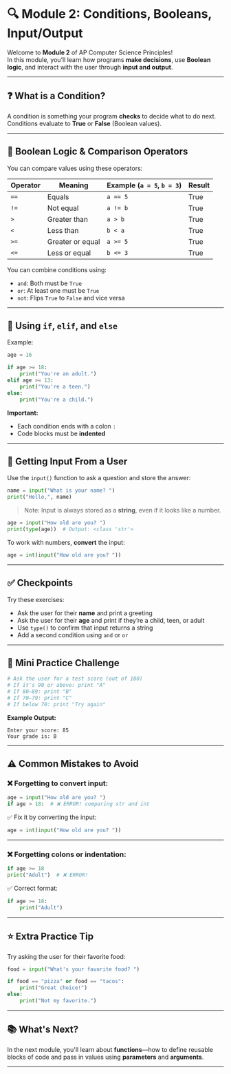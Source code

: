 
# 🔍 Module 2: Conditions, Booleans, Input/Output

Welcome to **Module 2** of AP Computer Science Principles!  
In this module, you’ll learn how programs **make decisions**, use **Boolean logic**, and interact with the user through **input and output**.

---

## ❓ What is a Condition?

A condition is something your program **checks** to decide what to do next.  
Conditions evaluate to **True** or **False** (Boolean values).

---

## 🔢 Boolean Logic & Comparison Operators

You can compare values using these operators:

| Operator | Meaning           | Example (`a = 5`, `b = 3`) | Result |
|----------|-------------------|-----------------------------|--------|
| `==`     | Equals             | `a == 5`                    | True   |
| `!=`     | Not equal          | `a != b`                    | True   |
| `>`      | Greater than       | `a > b`                     | True   |
| `<`      | Less than          | `b < a`                     | True   |
| `>=`     | Greater or equal   | `a >= 5`                    | True   |
| `<=`     | Less or equal      | `b <= 3`                    | True   |

You can combine conditions using:

- `and`: Both must be `True`
- `or`: At least one must be `True`
- `not`: Flips `True` to `False` and vice versa

---

## 🧠 Using `if`, `elif`, and `else`

Example:

```python
age = 16

if age >= 18:
    print("You're an adult.")
elif age >= 13:
    print("You're a teen.")
else:
    print("You're a child.")
````

**Important:**

* Each condition ends with a colon `:`
* Code blocks must be **indented**

---

## 💬 Getting Input From a User

Use the `input()` function to ask a question and store the answer:

```python
name = input("What is your name? ")
print("Hello,", name)
```

> Note: Input is always stored as a **string**, even if it looks like a number.

```python
age = input("How old are you? ")
print(type(age))  # Output: <class 'str'>
```

To work with numbers, **convert** the input:

```python
age = int(input("How old are you? "))
```

---

## ✅ Checkpoints

Try these exercises:

* Ask the user for their **name** and print a greeting
* Ask the user for their **age** and print if they’re a child, teen, or adult
* Use `type()` to confirm that input returns a string
* Add a second condition using `and` or `or`

---

## 🧩 Mini Practice Challenge

```python
# Ask the user for a test score (out of 100)
# If it's 90 or above: print "A"
# If 80–89: print "B"
# If 70–79: print "C"
# If below 70: print "Try again"
```

**Example Output:**

```
Enter your score: 85  
Your grade is: B
```

---

## ⚠️ Common Mistakes to Avoid

### ❌ Forgetting to convert input:

```python
age = input("How old are you? ")
if age > 18:  # ❌ ERROR! comparing str and int
```

✅ Fix it by converting the input:

```python
age = int(input("How old are you? "))
```

---

### ❌ Forgetting colons or indentation:

```python
if age >= 18
print("Adult")  # ❌ ERROR!
```

✅ Correct format:

```python
if age >= 18:
    print("Adult")
```

---

## ⭐ Extra Practice Tip

Try asking the user for their favorite food:

```python
food = input("What's your favorite food? ")

if food == "pizza" or food == "tacos":
    print("Great choice!")
else:
    print("Not my favorite.")
```

---

## 📚 What's Next?

In the next module, you'll learn about **functions**—how to define reusable blocks of code and pass in values using **parameters** and **arguments**.

---


